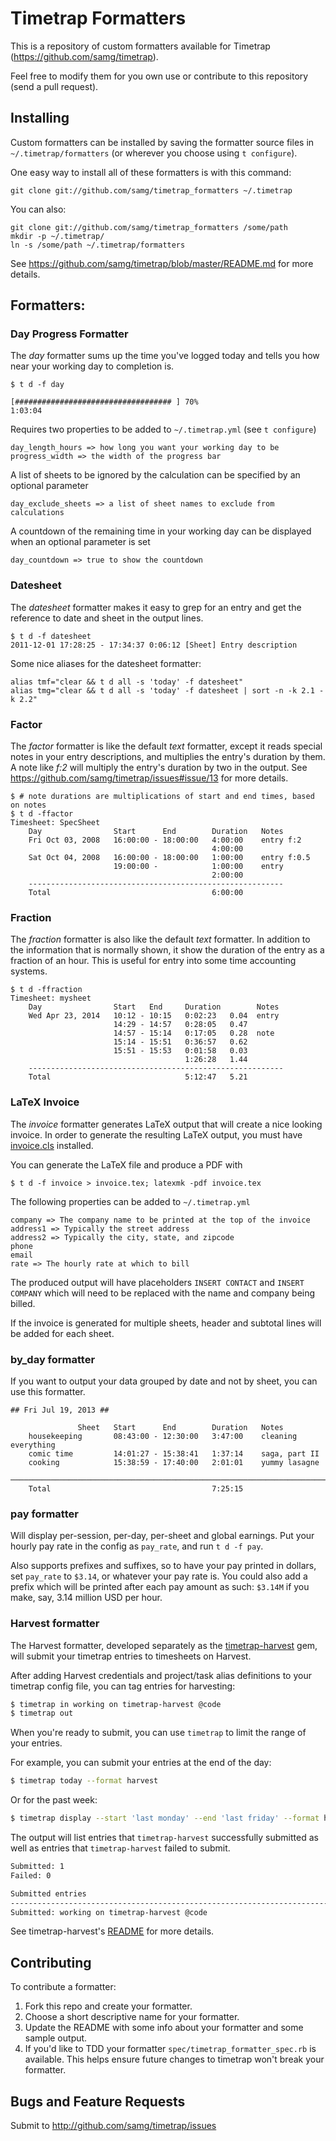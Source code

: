 Timetrap Formatters
===================

This is a repository of custom formatters available for Timetrap
(https://github.com/samg/timetrap).

Feel free to modify them for you own use or contribute to this repository (send
a pull request).

## Installing

Custom formatters can be installed by saving the formatter source files in
`~/.timetrap/formatters` (or wherever you choose using `t configure`).

One easy way to install all of these formatters is with this command:

    git clone git://github.com/samg/timetrap_formatters ~/.timetrap

You can also:

    git clone git://github.com/samg/timetrap_formatters /some/path
    mkdir -p ~/.timetrap/
    ln -s /some/path ~/.timetrap/formatters

See https://github.com/samg/timetrap/blob/master/README.md for more details.

## Formatters:

### Day Progress Formatter

The *day* formatter sums up the time you've logged today and
tells you how near your working day to completion is.

    $ t d -f day

    [################################### ] 70%
    1:03:04

Requires two properties to be added to `~/.timetrap.yml` (see `t configure`)

    day_length_hours => how long you want your working day to be
    progress_width => the width of the progress bar

A list of sheets to be ignored by the calculation can be specified by an optional
parameter

    day_exclude_sheets => a list of sheet names to exclude from calculations

A countdown of the remaining time in your working day can be displayed when an
optional parameter is set

    day_countdown => true to show the countdown


### Datesheet

The *datesheet* formatter makes it easy to grep for an entry and get the
reference to date and sheet in the output lines.

    $ t d -f datesheet
    2011-12-01 17:28:25 - 17:34:37 0:06:12 [Sheet] Entry description

Some nice aliases for the datesheet formatter:

    alias tmf="clear && t d all -s 'today' -f datesheet"
    alias tmg="clear && t d all -s 'today' -f datesheet | sort -n -k 2.1 -k 2.2"

### Factor

The *factor* formatter is like the default *text* formatter, except it reads special
notes in your entry descriptions, and multiplies the entry's duration by them.
A note like *f:2* will multiply the entry's duration by two in the output.
See https://github.com/samg/timetrap/issues#issue/13 for more details.

    $ # note durations are multiplications of start and end times, based on notes
    $ t d -ffactor
    Timesheet: SpecSheet
        Day                Start      End        Duration   Notes
        Fri Oct 03, 2008   16:00:00 - 18:00:00   4:00:00    entry f:2
                                                 4:00:00
        Sat Oct 04, 2008   16:00:00 - 18:00:00   1:00:00    entry f:0.5
                           19:00:00 -            1:00:00    entry
                                                 2:00:00
        ---------------------------------------------------------
        Total                                    6:00:00

### Fraction

The *fraction* formatter is also like the default *text* formatter. In addition
to the information that is normally shown, it show the duration of the entry as
a fraction of an hour. This is useful for entry into some time accounting
systems.

    $ t d -ffraction
    Timesheet: mysheet
        Day                Start   End     Duration        Notes
        Wed Apr 23, 2014   10:12 - 10:15   0:02:23   0.04  entry
                           14:29 - 14:57   0:28:05   0.47
                           14:57 - 15:14   0:17:05   0.28  note
                           15:14 - 15:51   0:36:57   0.62
                           15:51 - 15:53   0:01:58   0.03
                                           1:26:28   1.44
        ---------------------------------------------------------
        Total                              5:12:47   5.21

### LaTeX Invoice
The *invoice* formatter generates LaTeX output that will create a nice looking
invoice.  In order to generate the resulting LaTeX output, you must have
[invoice.cls](https://github.com/treyhunner/invoices) installed.

You can generate the LaTeX file and produce a PDF with

    $ t d -f invoice > invoice.tex; latexmk -pdf invoice.tex

The following properties can be added to `~/.timetrap.yml`

    company => The company name to be printed at the top of the invoice
    address1 => Typically the street address
    address2 => Typically the city, state, and zipcode
    phone
    email
    rate => The hourly rate at which to bill

The produced output will have placeholders `INSERT CONTACT` and `INSERT
COMPANY` which will need to be replaced with the name and company being billed.

If the invoice is generated for multiple sheets, header and subtotal lines will
be added for each sheet.

### by_day formatter

If you want to output your data grouped by date and not by sheet, you can use
this formatter.

    ## Fri Jul 19, 2013 ##

                   Sheet   Start      End        Duration   Notes
        housekeeping       08:43:00 - 12:30:00   3:47:00    cleaning everything
        comic time         14:01:27 - 15:38:41   1:37:14    saga, part II
        cooking            15:38:59 - 17:40:00   2:01:01    yummy lasagne
        ───────────────────────────────────────────────────────────────────────────────────────────────
        Total                                    7:25:15


### pay formatter

Will display per-session, per-day, per-sheet and global earnings. Put your
hourly pay rate in the config as `pay_rate`, and run `t d -f pay`.

Also supports prefixes and suffixes, so to have your pay printed in dollars, set
`pay_rate` to `$3.14`, or whatever your pay rate is. You could also add a prefix
which will be printed after each pay amount as such: `$3.14M` if you make, say,
3.14 million USD per hour.

### Harvest formatter

The Harvest formatter, developed separately as the [timetrap-harvest][timetrap-harvest] gem, will
submit your timetrap entries to timesheets on Harvest.

After adding Harvest credentials and project/task alias definitions to your
timetrap config file, you can tag entries for harvesting:

```bash
$ timetrap in working on timetrap-harvest @code
$ timetrap out
```

When you're ready to submit, you can use `timetrap` to limit the range of your
entries.

For example, you can submit your entries at the end of the day:

```bash
$ timetrap today --format harvest
```

Or for the past week:

```bash
$ timetrap display --start 'last monday' --end 'last friday' --format harvest
```

The output will list entries that `timetrap-harvest` successfully submitted as
well as entries that `timetrap-harvest` failed to submit.

```bash
Submitted: 1
Failed: 0

Submitted entries
--------------------------------------------------------------------------------
Submitted: working on timetrap-harvest @code
```

See timetrap-harvest's [README](timetrap-harvest) for more details.

## Contributing

To contribute a formatter:

1. Fork this repo and create your formatter.
2. Choose a short descriptive name for your formatter.
3. Update the README with some info about your formatter and some sample output.
4. If you'd like to TDD your formatter `spec/timetrap_formatter_spec.rb` is available.
   This helps ensure future changes to timetrap won't break your formatter.

Bugs and Feature Requests
--------
Submit to http://github.com/samg/timetrap/issues

[timetrap-harvest]: https://github.com/dblandin/timetrap-harvest
